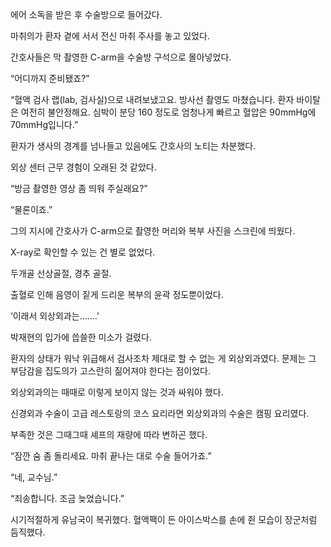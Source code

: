 에어 소독을 받은 후 수술방으로 들어갔다.

마취의가 환자 곁에 서서 전신 마취 주사를 놓고 있었다.

간호사들은 막 촬영한 C-arm을 수술방 구석으로 몰아넣었다.

“어디까지 준비됐죠?”

“혈액 검사 랩(lab, 검사실)으로 내려보냈고요. 방사선 촬영도 마쳤습니다. 환자 바이탈은 여전히 불안정해요. 심박이 분당 160 정도로 엄청나게 빠르고 혈압은 90mmHg에 70mmHg입니다.”

환자가 생사의 경계를 넘나들고 있음에도 간호사의 노티는 차분했다.

외상 센터 근무 경험이 오래된 것 같았다.

“방금 촬영한 영상 좀 띄워 주실래요?”

“물론이죠.”

그의 지시에 간호사가 C-arm으로 촬영한 머리와 복부 사진을 스크린에 띄웠다.

X-ray로 확인할 수 있는 건 별로 없었다.

두개골 선상골절, 경추 골절.

출혈로 인해 음영이 짙게 드리운 복부의 윤곽 정도뿐이었다.

‘이래서 외상외과는…….’

박재현의 입가에 씁쓸한 미소가 걸렸다.

환자의 상태가 워낙 위급해서 검사조차 제대로 할 수 없는 게 외상외과였다. 문제는 그 부담감을 집도의가 고스란히 짊어져야 한다는 점이었다.

외상외과의는 때때로 이렇게 보이지 않는 것과 싸워야 했다.

신경외과 수술이 고급 레스토랑의 코스 요리라면 외상외과의 수술은 캠핑 요리였다.

부족한 것은 그때그때 셰프의 재량에 따라 변하곤 했다.

“잠깐 숨 좀 돌리세요. 마취 끝나는 대로 수술 들어가죠.”

“네, 교수님.”

“죄송합니다. 조금 늦었습니다.”

시기적절하게 유남국이 복귀했다. 혈액팩이 든 아이스박스를 손에 쥔 모습이 장군처럼 듬직했다.